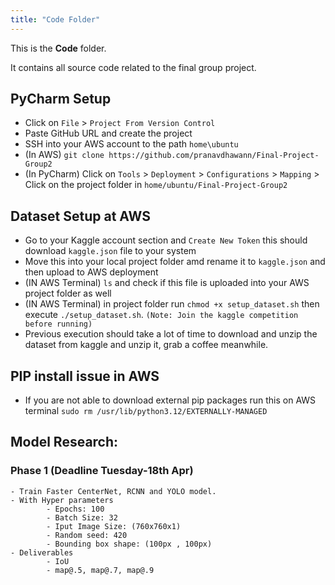 ```yaml
---
title: "Code Folder"
---
```


This is the **Code** folder.

It contains all source code related to the final group project.


## PyCharm Setup
-  Click on `File` > `Project From Version Control`
-  Paste GitHub URL and create the project
-  SSH into your AWS account to the path `home\ubuntu`
-  (In AWS) `git clone https://github.com/pranavdhawann/Final-Project-Group2`
-  (In PyCharm) Click on `Tools` > `Deployment` > `Configurations` > `Mapping` > Click on the project folder in `home/ubuntu/Final-Project-Group2`

## Dataset Setup at AWS
- Go to your Kaggle account section and `Create New Token` this should download `kaggle.json` file to your system
- Move this into your local project folder amd rename it to `kaggle.json` and then upload to AWS deployment
- (IN AWS Terminal) `ls` and check if this file is uploaded into your AWS project folder as well
- (IN AWS Terminal) in project folder run `chmod +x setup_dataset.sh` then execute `./setup_dataset.sh`. `(Note: Join the kaggle competition before running)`
-  Previous execution should take a lot of time to download and unzip the dataset from kaggle and unzip it, grab a coffee meanwhile.

## PIP install issue in AWS
- If you are not able to download external pip packages run this on AWS terminal `sudo rm /usr/lib/python3.12/EXTERNALLY-MANAGED`

## Model Research:
### Phase 1 (Deadline Tuesday-18th Apr)
    - Train Faster CenterNet, RCNN and YOLO model.
    - With Hyper parameters
            - Epochs: 100
            - Batch Size: 32
            - Iput Image Size: (760x760x1)
            - Random seed: 420
            - Bounding box shape: (100px , 100px)
    - Deliverables
            - IoU
            - map@.5, map@.7, map@.9
            

